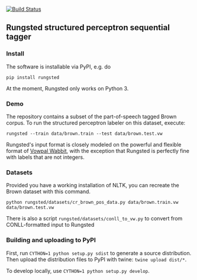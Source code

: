 [![Build Status](https://travis-ci.org/coastalcph/rungsted.svg?branch=master)](https://travis-ci.org/coastalcph/rungsted)


## Rungsted structured perceptron sequential tagger

### Install

The software is installable via PyPI, e.g. do 

```
pip install rungsted
```

At the moment, Rungsted only works on Python 3. 

### Demo

The repository contains a subset of the part-of-speech tagged Brown corpus. To run the structured perceptron labeler on this dataset, execute:

``rungsted --train data/brown.train --test data/brown.test.vw``

Rungsted's input format is closely modeled on the powerful and flexible format of [Vowpal Wabbit](https://github.com/JohnLangford/vowpal_wabbit/wiki/Input-format),
with the exception that Rungsted is perfectly fine with labels that are not integers.

### Datasets

Provided you have a working installation of NLTK, you can recreate the Brown dataset with this command. 

``python rungsted/datasets/cr_brown_pos_data.py data/brown.train.vw data/brown.test.vw``

There is also a script `rungsted/datasets/conll_to_vw.py` to convert from CONLL-formatted input to Rungsted 


### Building and uploading to PyPI

First, run `CYTHON=1 python setup.py sdist` to generate a source distribution. 
Then upload the distribution files to PyPI with twine: `twine upload dist/*`.

To develop locally, use `CYTHON=1 python setup.py develop`. 

